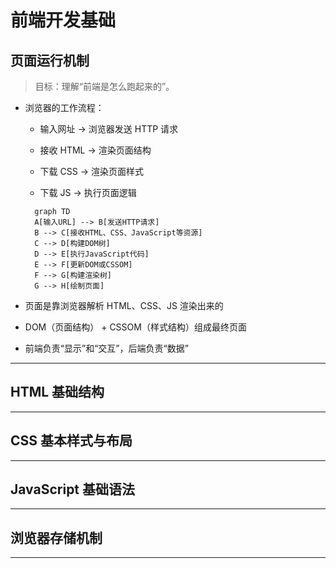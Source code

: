 # 前端开发基础

## 页面运行机制

> 目标：理解“前端是怎么跑起来的”。

* 浏览器的工作流程：

  * 输入网址 → 浏览器发送 HTTP 请求

  * 接收 HTML → 渲染页面结构

  * 下载 CSS → 渲染页面样式

  * 下载 JS → 执行页面逻辑
  ```mermaid
    graph TD
    A[输入URL] --> B[发送HTTP请求]
    B --> C[接收HTML、CSS、JavaScript等资源]
    C --> D[构建DOM树]
    D --> E[执行JavaScript代码]
    E --> F[更新DOM或CSSOM]
    F --> G[构建渲染树]
    G --> H[绘制页面]
  ```

* 页面是靠浏览器解析 HTML、CSS、JS 渲染出来的

* DOM（页面结构） + CSSOM（样式结构）组成最终页面

* 前端负责“显示”和“交互”，后端负责“数据”

---

## HTML 基础结构

---

## CSS 基本样式与布局

---

## JavaScript 基础语法

---

## 浏览器存储机制

---
